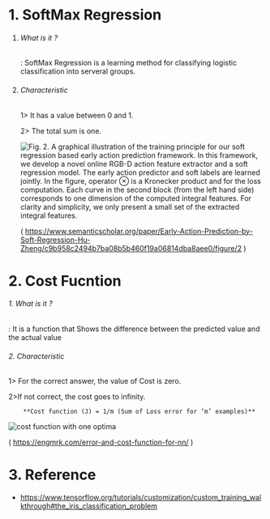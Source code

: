 # 1. SoftMax Regression 

1. ###### What is it ? 

   : SoftMax Regression is a learning method for classifying logistic classification into serveral groups.

   

   

2. ###### Characteristic 

   1> It has a value between 0 and 1.

   2> The total sum is one. 

   

   ![Fig. 2. A graphical illustration of the training principle for our soft regression based early action prediction framework. In this framework, we develop a novel online RGB-D action feature extractor and a soft regression model. The early action predictor and soft labels are learned jointly. In the figure, operator ⊗ is a Kronecker product and for the loss computation. Each curve in the second block (from the left hand side) corresponds to one dimension of the computed integral features. For clarity and simplicity, we only present a small set of the extracted integral features.](https://d3i71xaburhd42.cloudfront.net/c9b958c2494b7ba08b5b460f19a06814dba8aee0/3-Figure2-1.png) 

   
   
   ( https://www.semanticscholar.org/paper/Early-Action-Prediction-by-Soft-Regression-Hu-Zheng/c9b958c2494b7ba08b5b460f19a06814dba8aee0/figure/2 )
   
   

# 2. Cost Fucntion 

###### 1. What is it ?

: It is a function that Shows the difference between the predicted value and the actual value 





###### 2. Characteristic  

   1> For the correct answer, the value of Cost is zero. 

   2>If not correct, the cost goes to infinity. 



 		**Cost function (J) = 1/m (Sum of Loss error for ‘m’ examples)** 

 ![cost function with one optima](https://engmrk.com/wp-content/uploads/2018/05/cost-function-with-one-optima.jpg) 

( https://engmrk.com/error-and-cost-function-for-nn/ )



# 3. Reference

-  https://www.tensorflow.org/tutorials/customization/custom_training_walkthrough#the_iris_classification_problem 

